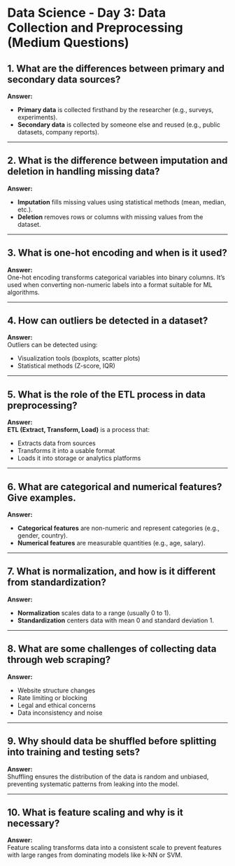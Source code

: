 # Data Science - Day 3: Data Collection and Preprocessing (Medium Questions)

## 1. What are the differences between primary and secondary data sources?
**Answer:**  
- **Primary data** is collected firsthand by the researcher (e.g., surveys, experiments).  
- **Secondary data** is collected by someone else and reused (e.g., public datasets, company reports).

---

## 2. What is the difference between imputation and deletion in handling missing data?
**Answer:**  
- **Imputation** fills missing values using statistical methods (mean, median, etc.).  
- **Deletion** removes rows or columns with missing values from the dataset.

---

## 3. What is one-hot encoding and when is it used?
**Answer:**  
One-hot encoding transforms categorical variables into binary columns. It’s used when converting non-numeric labels into a format suitable for ML algorithms.

---

## 4. How can outliers be detected in a dataset?
**Answer:**  
Outliers can be detected using:
- Visualization tools (boxplots, scatter plots)  
- Statistical methods (Z-score, IQR)

---

## 5. What is the role of the ETL process in data preprocessing?
**Answer:**  
**ETL (Extract, Transform, Load)** is a process that:
- Extracts data from sources  
- Transforms it into a usable format  
- Loads it into storage or analytics platforms

---

## 6. What are categorical and numerical features? Give examples.
**Answer:**  
- **Categorical features** are non-numeric and represent categories (e.g., gender, country).  
- **Numerical features** are measurable quantities (e.g., age, salary).

---

## 7. What is normalization, and how is it different from standardization?
**Answer:**  
- **Normalization** scales data to a range (usually 0 to 1).  
- **Standardization** centers data with mean 0 and standard deviation 1.

---

## 8. What are some challenges of collecting data through web scraping?
**Answer:**  
- Website structure changes  
- Rate limiting or blocking  
- Legal and ethical concerns  
- Data inconsistency and noise

---

## 9. Why should data be shuffled before splitting into training and testing sets?
**Answer:**  
Shuffling ensures the distribution of the data is random and unbiased, preventing systematic patterns from leaking into the model.

---

## 10. What is feature scaling and why is it necessary?
**Answer:**  
Feature scaling transforms data into a consistent scale to prevent features with large ranges from dominating models like k-NN or SVM.
